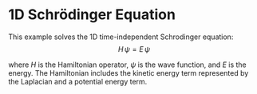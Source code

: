 # 1D Schrödinger Equation

This example solves the 1D time-independent Schrodinger equation:
$$H \, \psi = E \, \psi$$

where $H$ is the Hamiltonian operator, $\psi$ is the wave function, and
$E$ is the energy. The Hamiltonian includes the kinetic energy term
represented by the Laplacian and a potential energy term.
